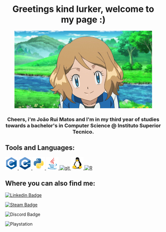<h1 align="center"> Greetings kind lurker, welcome to my page :) </h1>

<div align="center">
  <img src="SerenaHello.gif" height=250px> </h1>
</div>

<h3 align="center"> Cheers, i'm João Rui Matos and I'm in my third year of studies towards a bachelor's in Computer Science @ Instituto Superior Tecnico.</h3>
  
<p align="left"> 
<h2 align="left">Tools and Languages:</h2>
  <a href="https://www.cprogramming.com/" target="_blank"> <img src="https://raw.githubusercontent.com/devicons/devicon/master/icons/c/c-original.svg" alt="c" width="40" height="40"/> 
  </a> 
  <a href="https://www.cplusplus.com/" target="_blank"> <img src="https://raw.githubusercontent.com/devicons/devicon/master/icons/cplusplus/cplusplus-original.svg" alt="cplusplus" width="40" height="40"/> 
  </a> 
  <a href="https://www.python.org" target="_blank"> <img src="https://raw.githubusercontent.com/devicons/devicon/master/icons/python/python-original.svg" alt="python" width="40" height="40"/> 
  </a>
  <a href="https://www.java.com" target="_blank"> <img src="https://raw.githubusercontent.com/devicons/devicon/master/icons/java/java-original.svg" alt="java" width="40" height="40"/> 
  </a> 
  <a href="https://git-scm.com/" target="_blank"> <img src="https://www.vectorlogo.zone/logos/git-scm/git-scm-icon.svg" alt="git" width="40" height="40"/>
  </a>
  <a href="https://www.linux.org/" target="_blank"> <img src="https://raw.githubusercontent.com/devicons/devicon/master/icons/linux/linux-original.svg" alt="linux" width="40" height="40"/> 
  </a>
  <a href="https://www.r-project.org/" target="_blank"> <img src="https://upload.wikimedia.org/wikipedia/commons/thumb/1/1b/R_logo.svg/724px-R_logo.svg.png" alt="R" width="40" height="40"/> 
  </a> 

<h2 align="left">Where you can also find me:</h2>

[![Linkedin Badge](https://img.shields.io/badge/-João%20Rui%20Matos-blue?style=flat-square&logo=Linkedin&logoColor=white&link)](https://www.linkedin.com/in/jo%C3%A3o-rui-matos-5a4a4a211/)

[![Steam Badge](https://img.shields.io/badge/DarkPrince__PT-%23000000.svg?style=flat-square&logo=steam&logoColor=white)](https://steamcommunity.com/profiles/76561198418550158)

![Discord Badge](https://img.shields.io/badge/Jonymatos%236131-%237289DA.svg?style=flat-square&logo=discord&logoColor=white)

![Playstation](https://img.shields.io/badge/jruimatos-003791?style=style=flat-square&logo=playstation&logoColor=white)

</p>
